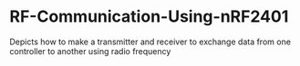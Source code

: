 # RF-Communication-Using-nRF2401
Depicts how to make a transmitter and receiver to exchange data from one controller to another using radio frequency

